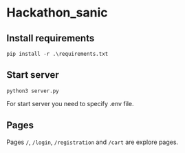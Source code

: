 # Hackathon_sanic

## Install requirements

```
pip install -r .\requirements.txt
```

## Start server

```
python3 server.py
```
For start server you need to specify .env file.

## Pages

Pages `/`, `/login`, `/registration` and `/cart` are explore pages.
